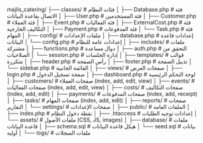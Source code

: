 majlis_catering/
├── classes/                  # فئات النظام
│   ├── Database.php          # فئة الاتصال بقاعدة البيانات
│   ├── User.php              # فئة المستخدمين
│   ├── Customer.php          # فئة العملاء
│   ├── Event.php             # فئة الفعاليات
│   ├── ExternalCost.php      # فئة التكاليف الخارجية
│   ├── Payment.php           # فئة المدفوعات
│   └── Task.php              # فئة المهام
│
├── config/                   # ملفات الإعدادات
│   ├── database.php          # إعدادات قاعدة البيانات
│   └── config.php            # إعدادات عامة للنظام
│
├── includes/                 # ملفات مشتركة
│   ├── functions.php         # دوال مساعدة
│   ├── auth.php              # التحقق من الصلاحيات
│   └── session.php           # إدارة الجلسات
│
├── templates/                # قوالب متكررة
│   ├── header.php            # رأس الصفحة
│   ├── footer.php            # تذييل الصفحة
│   └── sidebar.php           # القائمة الجانبية
│
├── views/                    # صفحات العرض
│   ├── login.php             # صفحة تسجيل الدخول
│   ├── dashboard.php         # لوحة التحكم الرئيسية
│   ├── customers/            # صفحات العملاء (index, add, edit, view)
│   ├── events/               # صفحات الفعاليات (index, add, edit, view)
│   ├── costs/                # صفحات التكاليف (index, add, edit)
│   ├── payments/             # صفحات المدفوعات (index, add, receipt)
│   ├── tasks/                # صفحات المهام (index, add, edit)
│   ├── reports/              # صفحات التقارير
│   └── settings/             # صفحات الإعدادات
│
├── public/                   # الملفات العامة
│   ├── index.php             # نقطة دخول النظام
│   ├── .htaccess             # إعدادات توجيه الطلبات
│   └── assets/               # ملفات الأصول (CSS, JS, images)
│
├── database/                 # ملفات قاعدة البيانات
│   ├── schema.sql            # هيكل قاعدة البيانات
│   └── seed.sql              # بيانات أولية
│
└── logs/                     # ملفات السجلات

